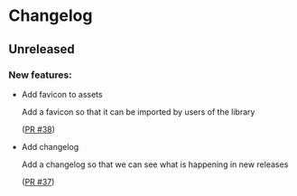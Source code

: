 # Changelog

## Unreleased

### New features:

- Add favicon to assets

  Add a favicon so that it can be imported by users of the library

  ([PR #38](https://github.com/LBHackney-IT/LBH-frontend/pull/38))

- Add changelog

  Add a changelog so that we can see what is happening in new releases 

  ([PR #37](https://github.com/LBHackney-IT/LBH-frontend/pull/37))
